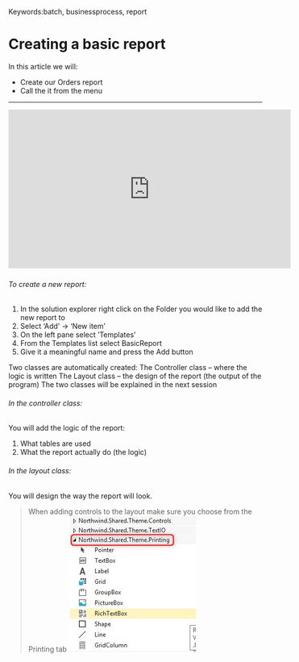 ﻿Keywords:batch, businessprocess, report

# Creating a basic report

In this article we will:
* Create our Orders report
* Call the it from the menu

---
<iframe width="560" height="315" src="https://www.youtube.com/embed/kDCO6gfNMV0?list=PL1DEQjXG2xnLss44EgCJq1bAM-Blgf2jd" frameborder="0" allowfullscreen></iframe>

###### To create a new report:
1. In the solution explorer right click on the Folder you would like to add the new report to
2. Select ‘Add’ -> ‘New item’
3. On the left pane select ‘Templates’
4. From the Templates list select BasicReport
5. Give it a meaningful name and press the Add button

Two classes are automatically created:
The Controller class – where the logic is written
The Layout class – the design of the report (the output of the program)
The two classes will be explained in the next session


###### In the controller class:
You will add the logic of the report:
1. What tables are used 
2. What the report actually do (the logic)

###### In the layout class:
You will design the way the report will look.
>When adding controls to the layout make sure you choose from the Printing tab
>![2018 03 06 14H48 30](2018-03-06_14h48_30.jpg)
